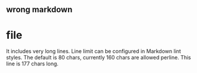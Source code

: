 ## wrong markdown

# file

It includes very long lines. Line limit can be configured in Markdown lint styles. The default is 80 chars, currently 160 chars are allowed perline. This line is 177 chars long.
